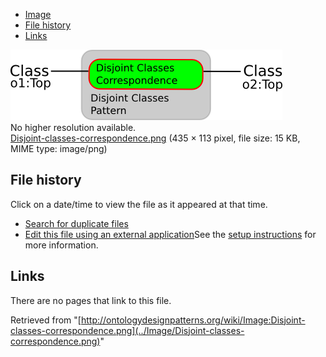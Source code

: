* [Image](../Image/Disjoint-classes-correspondence.png#file)
* [File history](../Image/Disjoint-classes-correspondence.png#filehistory)
* [Links](../Image/Disjoint-classes-correspondence.png#filelinks)

[![Image:Disjoint-classes-correspondence.png](../images/0/06/Disjoint-classes-correspondence.png)](../images/0/06/Disjoint-classes-correspondence.png)  
No higher resolution available.  
[Disjoint-classes-correspondence.png](../images/0/06/Disjoint-classes-correspondence.png)‎ (435 × 113 pixel, file size: 15 KB, MIME type: image/png)

## File history

Click on a date/time to view the file as it appeared at that time.



  
* [Search for duplicate files](http://ontologydesignpatterns.org/wiki/Special:FileDuplicateSearch/Disjoint-classes-correspondence.png "Special:FileDuplicateSearch/Disjoint-classes-correspondence.png")
* [Edit this file using an external application](http://ontologydesignpatterns.org/wiki/index.php?title=Image:Disjoint-classes-correspondence.png&action=edit&externaledit=true&mode=file "Image:Disjoint-classes-correspondence.png")See the [setup instructions](http://www.mediawiki.org/wiki/Manual:External_editors "http://www.mediawiki.org/wiki/Manual:External_editors") for more information.

## Links



There are no pages that link to this file.




Retrieved from "[http://ontologydesignpatterns.org/wiki/Image:Disjoint-classes-correspondence.png](../Image/Disjoint-classes-correspondence.png)"